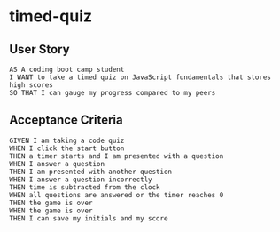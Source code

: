 # timed-quiz
<!-- PSUEDO CODE -->
<!--
1. Start with a webpage with an H1 that says "Coding Quiz Challenge".
2. Add a p tag that says "try to answer the following code-related questions within the time limit. Keep in mind that incorrect answers will penalize your score and time by 10 seconds!
3. Add a start button that says Start Quiz, when clicked: new page shows and timer starts. ("on" jquery?)
4. Create and array or object with the questions with the questions 
5. *** all questions will have same font and color + hover so you can add to all *** SEE EVENT BUBBLING??
6. Add timers interval that starts at first question at 75 seconds, subtracting seconds, when a question is wrong subtract 10 seconds.  *** SEE WEB API ACTIVITY 9 TIMERS INTERVALS
7. if right one is clicked then set item to local storage ( if incorrect, next page and --subtract 10 seconds, else add to local storage ** dont forget json stringify)
8. need a variable for score
9.
10.
 -->
## User Story

```
AS A coding boot camp student
I WANT to take a timed quiz on JavaScript fundamentals that stores high scores
SO THAT I can gauge my progress compared to my peers
```

## Acceptance Criteria

```
GIVEN I am taking a code quiz
WHEN I click the start button
THEN a timer starts and I am presented with a question
WHEN I answer a question
THEN I am presented with another question
WHEN I answer a question incorrectly
THEN time is subtracted from the clock
WHEN all questions are answered or the timer reaches 0
THEN the game is over
WHEN the game is over
THEN I can save my initials and my score
```